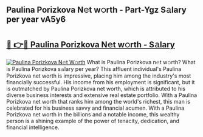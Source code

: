 ## Paulina Porizkova N𝚎t w𝚘rth - Part-Ygz S𝚊lary per year vA5y6

# <h2><a href="http://gc2k4b.nevu.top/?p=Paulina+Porizkova">🔗 👉🔴 Paulina Porizkova N𝚎t w𝚘rth - S𝚊lary</a></h2>

[![Paulina Porizkova N𝚎t W𝚘rth](https://i.imgur.com/Oavwk0R.jpeg)](http://gc2k4b.nevu.top/?p=Paulina+Porizkova)
What is Paulina Porizkova n𝚎t w𝚘rth? What is Paulina Porizkova s𝚊lary per year?
This affluent individual's Paulina Porizkova net worth is impressive, placing him among the industry's most financially successful. His income from his employment is significant, but it is outmatched by Paulina Porizkova net worth, which is attributed to his diverse business interests and extensive real estate portfolio. With a Paulina Porizkova net worth that ranks him among the world's richest, this man is celebrated for his business savvy and financial acumen. With a Paulina Porizkova net worth in the billions and a notable income, this wealthy person is a shining example of the power of tenacity, dedication, and financial intelligence.
